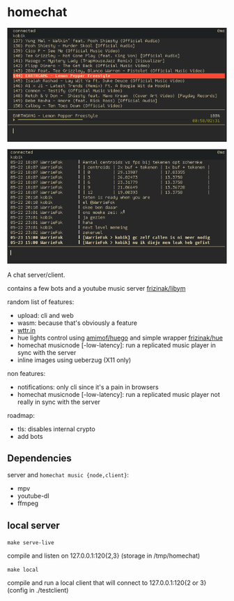 # homechat

![screenshot-music](https://raw.githubusercontent.com/frizinak/homechat/master/music.png)

![screenshot-chat](https://raw.githubusercontent.com/frizinak/homechat/master/chat.png)

A chat server/client.

contains a few bots and a youtube music server [frizinak/libym](https://github.com/frizinak/libym)

random list of features:

- upload: cli and web
- wasm: because that's obviously a feature
- [wttr.in](http://wttr.in/)
- hue lights control using [amimof/huego](https://github.com/amimof/huego) and simple wrapper [frizinak/hue](https://github.com/frizinak/hue)
- homechat musicnode [-low-latency]: run a replicated music player in sync with the server
- inline images using ueberzug (X11 only)

non features:

- notifications: only cli since it's a pain in browsers
- homechat musicnode [-low-latency]: run a replicated music player not really in sync with the server

roadmap:

- tls: disables internal crypto
- add bots

## Dependencies

server and `homechat music {node,client}`:

- mpv
- youtube-dl
- ffmpeg

## local server

`make serve-live`

compile and listen on 127.0.0.1:120{2,3} (storage in /tmp/homechat)

`make local`

compile and run a local client that will connect to 127.0.0.1:120{2 or 3} (config in ./testclient)

